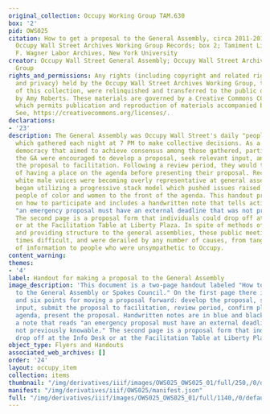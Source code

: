 ```yaml
---
original_collection: Occupy Working Group TAM.630
box: '2'
pid: OWS025
citation: How to get a proposal to the General Assembly, circa 2011-2012; TAM.630
  Occupy Wall Street Archives Working Group Records; box 2; Tamiment Library/Robert
  F. Wagner Labor Archives, New York University
creator: Occupy Wall Street General Assembly; Occupy Wall Street Archives Working
  Group
rights_and_permissions: Any rights (including copyright and related rights to publicity
  and privacy) held by the Occupy Wall Street Archives Working Group, the creator
  of this collection, were relinquished and transferred to the public domain in 2013
  by Amy Roberts. These materials are governed by a Creative Commons CC0 license,
  which permits publication and reproduction of materials accompanied by full attribution.
  See, https://creativecommons.org/licenses/.
declarations:
- '23'
description: The General Assembly was Occupy Wall Street's daily "people's assembly"
  which gathered each night at 7 PM to make collective decisions. As a form of direct
  democracy that aimed to achieve consensus among those gathered, participants in
  the GA were encouraged to develop a proposal, seek relevant input, and then submit
  the proposal to facilitation. Following a review period, they would then get a confirmation
  of having a place on the agenda before presenting their proposal. Recognizing that
  white male voices were becoming overly representative at general assemblies, Occupy
  began utilizing a progressive stack model which pushed issues raised by, for example,
  people of color and women to the front of the agenda. This handout provides guidance
  on how to participate and includes a handwritten note that tells activists that
  "an emergency proposal must have an external deadline that was not previously knowable."
  The second page is a proposal form that individuals could drop off at the Info Desk
  or at the Facilitation Table at Liberty Plaza. In spite of methods of organizing
  and providing structure to the general assemblies, these public meetings were at
  times difficult, and were derailed by any number of causes, from tangential points
  of information to people who were unsympathetic to Occupy.
content_warning:
themes:
- '4'
label: Handout for making a proposal to the General Assembly
image_description: 'This document is a two-page handout labeled "How to get a Proposal
  to the General Assembly or Spokes Council." On the first page there is a flowchart
  and six points for moving a proposal forward: develop the proposal, seek relevant
  input, submit the proposal to facilitation, review period, confirm place on the
  agenda, present the proposal. Handwritten notes are in blue and black ink, including
  a note that reads "an emergency proposal must have an external deadline that was
  not previously knowable." The second page is a proposal form that individuals could
  drop off at the Info Desk or at the Facilitation Table at Liberty Plaza. '
object_type: Flyers and Handouts
associated_web_archives: []
order: '24'
layout: occupy_item
collection: items
thumbnail: "/img/derivatives/iiif/images/OWS025_OWS025_01/full/250,/0/default.jpg"
manifest: "/img/derivatives/iiif/OWS025/manifest.json"
full: "/img/derivatives/iiif/images/OWS025_OWS025_01/full/1140,/0/default.jpg"
---
```

